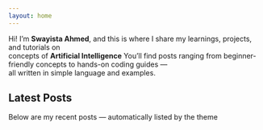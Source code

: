 ```yaml
---
layout: home
---
```

Hi! I’m **Swayista Ahmed**, and this is where I share my learnings, projects, and tutorials on  
concepts of **Artificial Intelligence**
You’ll find posts ranging from beginner-friendly concepts to hands-on coding guides —  
all written in simple language and examples.

##  Latest Posts

Below are my recent posts — automatically listed by the theme 
